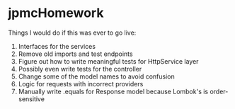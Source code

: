 # jpmcHomework
 
Things I would do if this was ever to go live:
  1) Interfaces for the services
  2) Remove old imports and test endpoints
  3) Figure out how to write meaningful tests for HttpService layer
  4) Possibly even write tests for the controller
  5) Change some of the model names to avoid confusion
  6) Logic for requests with incorrect providers
  7) Manually write .equals for Response model because Lombok's is order-sensitive

